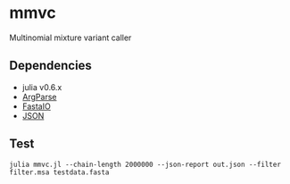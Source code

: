 # mmvc

Multinomial mixture variant caller

## Dependencies

- julia v0.6.x
- [ArgParse](https://github.com/carlobaldassi/ArgParse.jl)
- [FastaIO](https://github.com/carlobaldassi/FastaIO.jl)
- [JSON](https://github.com/JuliaIO/JSON.jl)

## Test

```
julia mmvc.jl --chain-length 2000000 --json-report out.json --filter filter.msa testdata.fasta
```

